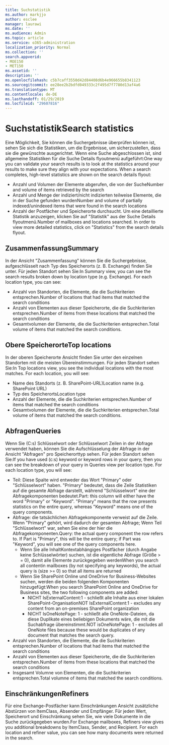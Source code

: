 ```yaml
---
title: Suchstatistik
ms.author: markjjo
author: esclee
manager: laurawi
ms.date: ''
ms.audience: Admin
ms.topic: article
ms.service: o365-administration
localization_priority: Normal
ms.collection: ''
search.appverid:
- MOE150
- MET150
ms.assetid: ''
description: ''
ms.openlocfilehash: c5b7caff3550d42d84408d6b4e966655b8341123
ms.sourcegitcommit: ee28ee2b2bdfd049333c2f495d7f7780d13af4a6
ms.translationtype: MT
ms.contentlocale: de-DE
ms.lasthandoff: 01/29/2019
ms.locfileid: "29607816"
---
```

# <a name="search-statistics"></a><span data-ttu-id="15126-102">Suchstatistik</span><span class="sxs-lookup"><span data-stu-id="15126-102">Search statistics</span></span>
<span data-ttu-id="15126-p101">Eine Möglichkeit, Sie können die Suchergebnisse überprüfen können ist, sehen Sie sich die Statistiken, um die Ergebnisse, um sicherzustellen, dass sie die gewünschte ausgerichtet. Wenn eine Suche abgeschlossen ist, sind allgemeine Statistiken für die Suche Details flyoutmenü aufgeführt:</span><span class="sxs-lookup"><span data-stu-id="15126-p101">One way you can validate your search results is to look at the statistics around your results to make sure they align with your expectations. When a search completes, high-level statistics are shown on the search details flyout:</span></span>
- <span data-ttu-id="15126-105">Anzahl und Volumen der Elemente abgerufen, die von der Suche</span><span class="sxs-lookup"><span data-stu-id="15126-105">Number and volume of items retrieved by the search</span></span>
- <span data-ttu-id="15126-106">Anzahl und Menge der indiziert/nicht indizierten teilweise Elemente, die in der Suche gefunden wurden</span><span class="sxs-lookup"><span data-stu-id="15126-106">Number and volume of partially indexed/unindexed items that were found in the search locations</span></span>
- <span data-ttu-id="15126-p102">Anzahl der Postfächer und Speicherorte durchsucht. Um eine detaillierte Statistik anzuzeigen, klicken Sie auf "Statistik" aus der Suche Details flyoutmenü.</span><span class="sxs-lookup"><span data-stu-id="15126-p102">Number of mailboxes and locations searched. In order to view more detailed statistics, click on "Statistics" from the search details flyout.</span></span>

## <a name="summary"></a><span data-ttu-id="15126-109">Zusammenfassung</span><span class="sxs-lookup"><span data-stu-id="15126-109">Summary</span></span>
<span data-ttu-id="15126-p103">In der Ansicht "Zusammenfassung" können Sie die Suchergebnisse, aufgeschlüsselt nach Typ des Speicherorts (z. B. Exchange) finden Sie unter. Für jeden Standort sehen Sie:</span><span class="sxs-lookup"><span data-stu-id="15126-p103">In Summary view, you can see the search results broken down by location type (e.g. Exchange). For each location type, you can see:</span></span>
- <span data-ttu-id="15126-112">Anzahl von Standorten, die Elemente, die die Suchkriterien entsprechen.</span><span class="sxs-lookup"><span data-stu-id="15126-112">Number of locations that had items that matched the search conditions</span></span>
- <span data-ttu-id="15126-113">Anzahl von Elementen aus dieser Speicherorte, die die Suchkriterien entsprechen.</span><span class="sxs-lookup"><span data-stu-id="15126-113">Number of items from these locations that matched the search conditions</span></span>
- <span data-ttu-id="15126-114">Gesamtvolumen der Elemente, die die Suchkriterien entsprechen.</span><span class="sxs-lookup"><span data-stu-id="15126-114">Total volume of items that matched the search conditions.</span></span>

## <a name="top-locations"></a><span data-ttu-id="15126-115">Obere Speicherorte</span><span class="sxs-lookup"><span data-stu-id="15126-115">Top locations</span></span>
<span data-ttu-id="15126-p104">In der oberen Speicherorte Ansicht finden Sie unter den einzelnen Standorten mit die meisten Übereinstimmungen. Für jeden Standort sehen Sie:</span><span class="sxs-lookup"><span data-stu-id="15126-p104">In Top locations view, you see the individual locations with the most matches. For each location, you will see:</span></span>
- <span data-ttu-id="15126-118">Name des Standorts (z. B. SharePoint-URL)</span><span class="sxs-lookup"><span data-stu-id="15126-118">Location name (e.g. SharePoint URL)</span></span>
- <span data-ttu-id="15126-119">Typ des Speicherorts</span><span class="sxs-lookup"><span data-stu-id="15126-119">Location type</span></span>
- <span data-ttu-id="15126-120">Anzahl der Elemente, die die Suchkriterien entsprechen.</span><span class="sxs-lookup"><span data-stu-id="15126-120">Number of items that matched the search conditions</span></span>
- <span data-ttu-id="15126-121">Gesamtvolumen der Elemente, die die Suchkriterien entsprechen.</span><span class="sxs-lookup"><span data-stu-id="15126-121">Total volume of items that matched the search conditions.</span></span>

## <a name="queries"></a><span data-ttu-id="15126-122">Abfragen</span><span class="sxs-lookup"><span data-stu-id="15126-122">Queries</span></span>
<span data-ttu-id="15126-p105">Wenn Sie (C:s) Schlüsselwort oder Schlüsselwort Zeilen in der Abfrage verwendet haben, können Sie die Aufschlüsselung der Abfrage in der Ansicht "Abfragen" pro Speicherorttyp sehen. Für jeden Standort sehen Sie:</span><span class="sxs-lookup"><span data-stu-id="15126-p105">If you have used (c:s) keyword or keyword rows in your query, then you can see the breakdown of your query in Queries view per location type. For each location type, you will see:</span></span>
- <span data-ttu-id="15126-p106">Teil: Diese Spalte wird entweder das Wort "Primary" oder "Schlüsselwort" haben. "Primary" bedeutet, dass die Zeile Statistiken auf die gesamte Abfrage darstellt, während "Schlüsselwort" eine der Abfragekomponenten bedeutet.</span><span class="sxs-lookup"><span data-stu-id="15126-p106">Part: this column will either have the word "Primary" or "Keyword". "Primary" means that the row presents statistics on the entire query, whereas "Keyword" means one of the query components.</span></span>
- <span data-ttu-id="15126-p107">Abfrage: die tatsächlichen Abfragekomponente verweist auf die Zeile. Wenn "Primary" gehört, wird dadurch der gesamten Abfrage; Wenn Teil "Schlüsselwort" war, sehen Sie eine der hier die Abfragekomponenten.</span><span class="sxs-lookup"><span data-stu-id="15126-p107">Query: the actual query component the row refers to. If Part is "Primary", this will be the entire query; if Part was "Keyword", you will see one of the query components here.</span></span>
  - <span data-ttu-id="15126-129">Wenn Sie alle InhaltKontextabhängiges Postfächer (durch Angabe keine Schlüsselwörter) suchen, ist die eigentliche Abfrage (Größe > = 0), damit alle Elemente zurückgegeben werden</span><span class="sxs-lookup"><span data-stu-id="15126-129">When you search all contentin mailboxes (by not specifying any keywords), the actual query is (size >= 0) so that all items are returned</span></span>
  - <span data-ttu-id="15126-130">Wenn Sie SharePoint Online und OneDrive for Business-Websites suchen, werden die beiden folgenden Komponenten hinzugefügt:</span><span class="sxs-lookup"><span data-stu-id="15126-130">When you search SharePoint Online and OneDrive for Business sites, the two following components are added:</span></span>
    - <span data-ttu-id="15126-131">NICHT IsExternalContent:1 - schließt alle Inhalte aus einer lokalen SharePoint-Organisation</span><span class="sxs-lookup"><span data-stu-id="15126-131">NOT IsExternalContent:1 - excludes any content from an on-premises SharePoint organization</span></span>
    - <span data-ttu-id="15126-132">NICHT IsOneNotePage: 1 - schließt alle OneNote-Dateien, da diese Duplikate eines beliebigen Dokuments wäre, die mit die Suchabfrage übereinstimmt.</span><span class="sxs-lookup"><span data-stu-id="15126-132">NOT isOneNotePage: 1 - excludes all OneNote files because these would be duplicates of any document that matches the search query.</span></span>
- <span data-ttu-id="15126-133">Anzahl von Standorten, die Elemente, die die Suchkriterien entsprechen.</span><span class="sxs-lookup"><span data-stu-id="15126-133">Number of locations that had items that matched the search conditions</span></span>
- <span data-ttu-id="15126-134">Anzahl von Elementen aus dieser Speicherorte, die die Suchkriterien entsprechen.</span><span class="sxs-lookup"><span data-stu-id="15126-134">Number of items from these locations that matched the search conditions</span></span>
- <span data-ttu-id="15126-135">Insgesamt Volumne von Elementen, die die Suchkriterien entsprechen.</span><span class="sxs-lookup"><span data-stu-id="15126-135">Total volumne of items that matched the search conditions.</span></span>

## <a name="refiners"></a><span data-ttu-id="15126-136">Einschränkungen</span><span class="sxs-lookup"><span data-stu-id="15126-136">Refiners</span></span>
<span data-ttu-id="15126-p108">Für eine Exchange-Postfächer kann Einschränkungen Ansicht zusätzliche Abstürzen von ItemClass, Absender und Empfänger. Für jeden Wert, Speicherort und Einschränkung sehen Sie, wie viele Dokumente in die Suche zurückgegeben wurden.</span><span class="sxs-lookup"><span data-stu-id="15126-p108">For Exchange mailboxes, Refiners view gives you additional breakdowns by ItemClass, Sender, and Recipient. For each location and refiner value, you can see how many documents were returned in the search.</span></span>